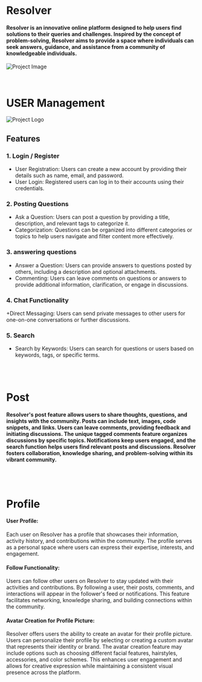 
# Resolver

####    Resolver is an innovative online platform designed to help users find solutions to their queries and challenges. Inspired by the concept of problem-solving, Resolver aims to provide a space where individuals can seek answers, guidance, and assistance from a community of knowledgeable individuals.

![Project Image](https://drive.google.com/uc?export=view&id=171fZ-71gYVhcT_ZOz-fqCAsSoycChGjM)

<br>

# USER Management

![Project Logo](https://drive.google.com/uc?export=view&id=1ifA7ArWJJnzs5YEN4K_RL83CFavlZYA2)

## Features 
### 1. Login / Register
  + User Registration: Users can create a new account by providing their details such as name, email, and password.
  + User Login: Registered users can log in to their accounts using their credentials.
### 2. Posting Questions
+  Ask a Question: Users can post a question by providing a title, description, and relevant tags to categorize it.
+  Categorization: Questions can be organized into different categories or topics to help users navigate and filter content more effectively.
 
### 3. answering questions
+ Answer a Question: Users can provide answers to questions posted by others, including a description and optional attachments.
+ Commenting: Users can leave comments on questions or answers to provide additional information, clarification, or engage in discussions.

### 4. Chat Functionality
+Direct Messaging: Users can send private messages to other users for one-on-one conversations or further discussions.

### 5. Search
+ Search by Keywords: Users can search for questions or users based on keywords, tags, or specific terms.

<br>

<br>

# Post 

#### Resolver's post feature allows users to share thoughts, questions, and insights with the community. Posts can include text, images, code snippets, and links. Users can leave comments, providing feedback and initiating discussions. The unique tagged comments feature organizes discussions by specific topics. Notifications keep users engaged, and the search function helps users find relevant posts and discussions. Resolver fosters collaboration, knowledge sharing, and problem-solving within its vibrant community.

<br>

<br>


# Profile
#### User Profile:
Each user on Resolver has a profile that showcases their information, activity history, and contributions within the community. The profile serves as a personal space where users can express their expertise, interests, and engagement.

#### Follow Functionality:
Users can follow other users on Resolver to stay updated with their activities and contributions. By following a user, their posts, comments, and interactions will appear in the follower's feed or notifications. This feature facilitates networking, knowledge sharing, and building connections within the community.

#### Avatar Creation for Profile Picture:
Resolver offers users the ability to create an avatar for their profile picture. Users can personalize their profile by selecting or creating a custom avatar that represents their identity or brand. The avatar creation feature may include options such as choosing different facial features, hairstyles, accessories, and color schemes. This enhances user engagement and allows for creative expression while maintaining a consistent visual presence across the platform.
